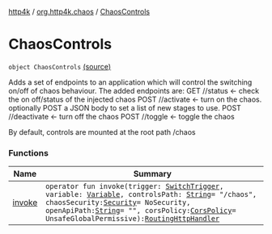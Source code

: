 [http4k](../../index.md) / [org.http4k.chaos](../index.md) / [ChaosControls](./index.md)

# ChaosControls

`object ChaosControls` [(source)](https://github.com/http4k/http4k/blob/master/http4k-testing-chaos/src/main/kotlin/org/http4k/chaos/ChaosControls.kt#L42)

Adds a set of endpoints to an application which will control the switching on/off of chaos behaviour. The added endpoints are:
GET //status &lt;- check the on off/status of the injected chaos
POST //activate &lt;- turn on the chaos. optionally POST a JSON body to set a list of new stages to use.
POST //deactivate &lt;- turn off the chaos
POST //toggle &lt;- toggle the chaos

By default, controls are mounted at the root path /chaos

### Functions

| Name | Summary |
|---|---|
| [invoke](invoke.md) | `operator fun invoke(trigger: `[`SwitchTrigger`](../-switch-trigger/index.md)`, variable: `[`Variable`](../-chaos-stages/-variable/index.md)`, controlsPath: `[`String`](https://kotlinlang.org/api/latest/jvm/stdlib/kotlin/-string/index.html)` = "/chaos", chaosSecurity: `[`Security`](../../org.http4k.contract/-security/index.md)` = NoSecurity, openApiPath: `[`String`](https://kotlinlang.org/api/latest/jvm/stdlib/kotlin/-string/index.html)` = "", corsPolicy: `[`CorsPolicy`](../../org.http4k.filter/-cors-policy/index.md)` = UnsafeGlobalPermissive): `[`RoutingHttpHandler`](../../org.http4k.routing/-routing-http-handler/index.md) |
